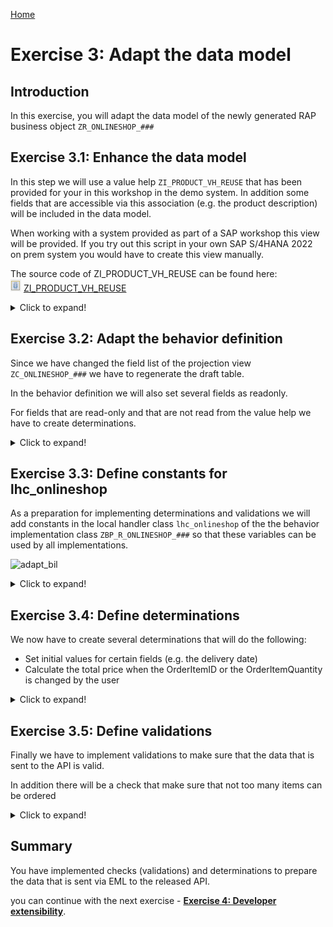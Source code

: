 [Home ](../../README.md)  

# Exercise 3: Adapt the data model

## Introduction

In this exercise, you will adapt the data model of the newly generated RAP business object `ZR_ONLINESHOP_###`

## Exercise 3.1: Enhance the data model


In this step we will use a value help `ZI_PRODUCT_VH_REUSE` that has been provided for your in this workshop in the demo system. In addition some fields that are accessible via this association (e.g. the product description) will be included in the data model.  

When working with a system provided as part of a SAP workshop this view will be provided. If you try out this script in your own SAP S/4HANA 2022 on prem system you would have to create this view manually.  

The source code of ZI_PRODUCT_VH_REUSE can be found here:   
![document](../../images/doc.png) [ZI_PRODUCT_VH_REUSE](sources/ZI_PRODUCT_VH_REUSE.txt) 

 <details>
  <summary>Click to expand!</summary>

1. Open the cds view `ZR_ONLINESHOP_###` 

![enhance_data_model](images/090_adapt_data_model.png)  

2. Add an association to the released CDS view for product data to it.
<pre>
association [1..1] to ZI_PRODUCT_VH_REUSE as _Product on $projection.OrderItemID = _Product.Product
</pre>

3. Add the fields `_Product.ProductGroup`, `_Product.ProductText`, `_Product.BaseUnit` and the association `_Product` to the field list.

<pre>
      ,
      _Product.ProductGroup,
      _Product.ProductText,
      _Product.BaseUnit,
      _Product
</pre>

![enhance_data_model](images/100_adapt_data_model.png)  

4. Save and activate your changes

5. Open the cds view `ZC_ONLINESHOP_###` 
   
6. Add a value help for the field `OrderItemID`.
<pre>
      @Consumption.valueHelpDefinition: [{ entity: { name: 'ZI_PRODUCT_VH_REUSE', element: 'Product' },
                                     useForValidation: true }  ]
</pre>

7. Add the fields `ProductGroup`, `ProductText`, `BaseUnit`, `CreatedAt` and the association `_Product` to the field list.
<pre>
       ,
      CreatedAt,
      ProductGroup,
      ProductText,
      BaseUnit,
      _Product
</pre>

![enhance_data_model](images/110_adapt_data_model.png) 

8. Save and activate your changes


<!--
> **Note:**   
> When a starter project has been generated the field `CreatedAt` has already been added to the projection view.  
> You will thus get the following error message: *The name CreatedAt is not unique*   
> In this case simply delete or comment out the duplicate `CreatedAt` entry.
>    
> ![enhance_data_model](images/105_adapt_data_model.png) 
-->
 
 
9. Replace the complete source code of the Metadata Extension File **ZC_ONLINESHOP_###**.   

  ![enhance_data_model](images/115_adapt_data_model.png) 

   We have prepared a meta data extension file that nicely groups your fields.  
 
   Replace the placeholder `###` with your group number and save and activate your changes.    
 
<pre>
@Metadata.layer: #CUSTOMER
@UI: {
    headerInfo: { typeName: 'Order',
                  typeNamePlural: 'Orders',
                  title: { value: 'OrderID', type: #STANDARD }
//                  ,
//                  imageUrl: 'Attachment'
                 ,description: { value: 'ProductText', label: 'Order', type: #STANDARD  }
                },
    presentationVariant: [ { sortOrder: [{ by: 'OrderID', direction: #DESC }], visualizations: [{type: #AS_LINEITEM}] } ] }
annotate view ZC_ONLINESHOP_### with
{
  @UI.facet: [
     //Facet for Order general information
     { label    : 'General Information',
       id       : 'GeneralInfoFacet',
       purpose  : #STANDARD,
       type     : #COLLECTION,
       position : 10  }
   //Facet for Product information
   ,{ label   : 'Product',
       id       : 'ProductFacet',
       purpose  : #STANDARD,
       type     : #COLLECTION,
       position : 20  }
   //Facet for Product Quantity and Delivery Date
   ,{ label   : 'Quantity and Delivery Date',
       id       : 'QuantityDateFacet',
       purpose  : #STANDARD,
       type     : #COLLECTION,
       position : 30   }
   //Facet for PR information
   ,{ label   : 'Purchase Requisition',
      id       : 'PurchReqFacet',
      purpose  : #STANDARD,
      type     : #COLLECTION,
      position : 40   }

     // #FIELDGROUP_REFERENCE - define the fieldgroups
     ,{  //label    : 'Order Info',
         id       : 'OrderInfo',
         purpose  : #STANDARD,
         parentId : 'GeneralInfoFacet',
         type     : #FIELDGROUP_REFERENCE,
         targetQualifier: 'OrderInfo',
         position : 10   }
     ,{ //label   : 'Product',
         id       : 'Product',
         purpose  : #STANDARD,
         parentId : 'ProductFacet',
         type     : #FIELDGROUP_REFERENCE,
         targetQualifier: 'Product',
         position : 20   }
     ,{ // label   : 'Quantity and Date',
         id       : 'QuantityDate',
         purpose  : #STANDARD,
         parentId : 'QuantityDateFacet',
         type     : #FIELDGROUP_REFERENCE,
         targetQualifier:  'QuantityDate',
         position : 30  }
     ,{ //label    : 'Purchase Requisition',
        id       : 'PurchReq',
        purpose  : #STANDARD,
        parentId : 'PurchReqFacet',
        type     : #FIELDGROUP_REFERENCE,
        targetQualifier : 'PurchReq',
        position : 40   }
   ]

  @UI.hidden: true
  OrderUUID;

  @UI.lineItem:   [{ position: 10, label: 'Order ID', importance: #HIGH }]
  @UI.selectionField: [{ position: 10 }]
  @UI.fieldGroup: [{ qualifier: 'OrderInfo', position: 10, label: 'Order ID' }]  //OrderInfo
  OrderID;

  @EndUserText.label: 'Product'
  @UI.lineItem:   [{ position: 20, label: 'Product', importance: #HIGH }]
  @UI.selectionField: [{ position: 20 }]
  @UI.fieldGroup: [{ qualifier: 'Product', position: 40, label: 'Product' }]  //Product
  OrderItemID;

  @UI.lineItem:   [{ position: 21, label: 'Product description', importance: #HIGH }]
  @UI.fieldGroup: [{ qualifier: 'Product', position: 55, label: 'Product description' }]  //Product
  ProductText;

  @UI.identification: [{ position: 50, label: 'Quantity' } ]
  @UI.fieldGroup: [{ qualifier: 'QuantityDate', position: 50, label: 'Quantity' }]  //QuantityDate
  OrderItemQuantity;

  @UI.fieldGroup: [{ qualifier: 'Product', position: 70, label: 'Valuation price per unit' }] //Product
  OrderItemPrice;

  @UI.fieldGroup: [{ qualifier: 'OrderInfo', position: 20, label: 'Total value' }] //OrderInfo
  TotalPrice;

  @UI.fieldGroup: [{ qualifier: 'QuantityDate', position: 52, label: 'Delivery date' }] //QuantityDate
  DeliveryDate;

  @UI.lineItem: [{ position: 85, label: 'Order status', criticality: 'OverallStatusIndicator', importance: #HIGH }]
  @UI.fieldGroup: [{ qualifier: 'OrderInfo', position: 30, criticality: 'OverallStatusIndicator', label: 'Order status' }]  //OrderInfo
  OverallStatus;
  
  @UI.hidden: true
  OverallStatusIndicator;

  @UI.lineItem:       [{ position: 84, label: 'Purchase requisition nbr.', importance: #HIGH },
                       { type: #FOR_ACTION, dataAction: 'createPurchaseRequisition', label: 'Create purchase requisition' } ] //Submit Order | Create purchase requisition|

  @UI.identification: [
                       { type: #FOR_ACTION, dataAction: 'createPurchaseRequisition',
                         label: 'Create purchase requisition' }]  //Submit Order | Create purchase requisition|
  @UI.fieldGroup: [{ qualifier: 'PurchReq', position: 22, criticality: 'OverallStatusIndicator', label: 'Purchase requisition number' }]  //PurchReq
  PurchaseRequisition;

  @UI.fieldGroup: [{ qualifier: 'PurchReq',position: 31, label: 'Purchase reqn creation date' }] //PurchReq
  PurchRqnCreationDate;

  @UI.multiLineText: true
  @UI.fieldGroup: [{ qualifier: 'OrderInfo', position: 60, label: 'Notes' }]  //OrderInfo
  Notes;

  @UI.fieldGroup: [{ qualifier: 'OrderInfo', position: 70, label: 'Order creation date' }] //OrderInfo
  CreatedAt;

  @UI.hidden: true
  LocalLastChangedAt;
}

</pre>

10. Save and activate your changes


</details>

## Exercise 3.2: Adapt the behavior definition


Since we have changed the field list of the projection view `ZC_ONLINESHOP_###` we have to regenerate the draft table.

In the behavior definition we will also set several fields as readonly.

For fields that are read-only and that are not read from the value help we have to create determinations. 

 <details>
  <summary>Click to expand!</summary>
  
  1. Open the behavior definition `ZR_ONLINESHOP_###`.  

  ![adapt_bdef](images/195_adapt_bdef.png)  

  2. Select the draft table name and press **Ctrl + 1** (Mac **Command + 1**) to show the quick fix.
  3. Select the quick fix that offers you to regenerate the draft table 

     ![adapt_bdef](images/200_adapt_bdef.png)  

  4. Change the data elements of the fields `productgroup` and `producttext` to build in types `abap.char(9)` and `abap.char(40)`.   
       <pre>
         productgroup         : abap.char(9);
         producttext          : abap.char(40);
       </pre>
  5. Activate the regenerated draft table.

     ![adapt_bdef](images/210_adapt_bdef.png)  

     > Hint:
     > If you try to activate the draft table without changing the data element definition you will get the following error messages:
     > *The use of Data Element PRODUCTDESCRIPTION is not permitted.*  
     > *The use of Data Element PRODUCTGROUP is not permitted.*

   6. Back at behavior definition `ZR_ONLINESHOP_###`, add the following list of fields to mark them as read-only.  
       <pre>
       field ( readonly )
       OrderID,
       OverallStatus, TotalPrice, Currency, //order
       OrderItemPrice, ProductGroup, ProductText, BaseUnit, //product;
       PurchaseRequisition, PurchRqnCreationDate; //purchase rqn
       </pre>
       
       ![adapt_bdef](images/220_adapt_bdef.png)  

       > **Note:**   
       > When a starter project has already been generated you might get the error message:  
       > *"readonly" is specified more than once for "OrderID".*  
       > In this case simply comment out the duplicate entry `OrderID,`   
       >     
       > ![adapt_bdef](images/225_adapt_bdef.png)
 
      

   7. Save and activate your changes
   8. In the project explorer under `Business Services`->`Service Bindings`->`ZU_ONLINESHOP_O4_###` check the UI using the Fiori Elements preview. 

      On the list, press **Create** and you should see a form like this:  

       ![adapt_bdef](images/230_adapt_bdef.png)  


 </details>  

## Exercise 3.3: Define constants for lhc_onlineshop


As a preparation for implementing determinations and validations we will add constants in the local handler class `lhc_onlineshop` of the the behavior implementation class `ZBP_R_ONLINESHOP_###` so that these variables can be used by all implementations.  

![adapt_bil](images/adapt_behavior_implementation_class.gif)   

<details>
  <summary>Click to expand!</summary>
  
  0. Navigate to the behavior implementation class `ZBP_R_ONLINESHOP_###` in the *Project Explorer* and then click on the tab *Local Types*.   
  
  1. Start the implementation by adding the following constants in the private section of your local handler class `lhc_onlineshop`.   

  <pre>
  
CLASS lcl_OnlineShop DEFINITION INHERITING FROM cl_abap_behavior_handler.
  PRIVATE SECTION.

    CONSTANTS:
      BEGIN OF is_draft,
        false TYPE abp_behv_flag VALUE '00', " active (not draft)
        true  TYPE abp_behv_flag VALUE '01', " draft
      END OF is_draft.
    CONSTANTS:
      BEGIN OF c_overall_status,
        new            TYPE string VALUE 'New / Composing',
        new_code       TYPE int1   VALUE 2, "'New / Composing'
        submitted      TYPE string VALUE 'Submitted / Approved',
        submitted_code TYPE int1   VALUE 3, "'Submitted / Approved'
      END OF c_overall_status.
      
   </pre>

 
</details>

## Exercise 3.4: Define determinations


  We now have to create several determinations that will do the following: 
  - Set initial values for certain fields (e.g. the delivery date)  
  - Calculate the total price when the OrderItemID or the OrderItemQuantity is changed by the user  

 <details>
  <summary>Click to expand!</summary>
 
  1. Add the following determinations to your behavior definition.

  <pre>
  determination setInitialOrderValues on modify { create; }
  determination updateProductDetails on modify { field OrderItemID; }
  determination calculateTotalPrice on modify { create; field OrderItemID; field OrderItemQuantity; }
  </pre>

  
  ![define_determinations](images/300_define_determinations.png)  


  2. Use the quick fix **Ctrl+1** to generate the appropriate methods in the behavior definition class.

  ![define_determinations](images/310_define_determinations.png)  

  - Add the following code snippet to implement the determination `calculateTotalPrice`. The code updates the field `TotalPrice` when the field `OrderItemID` and thus the `OrderItemPrice` has changed or if the field `OrderItemQuantity` has changed. 

  
   <pre>
   
    METHOD calculateTotalPrice.
    DATA total_price TYPE ZR_OnlineShop_###-TotalPrice.

    " read transfered instances
    READ ENTITIES OF ZR_OnlineShop_### IN LOCAL MODE
      ENTITY OnlineShop
        FIELDS ( OrderID TotalPrice )
        WITH CORRESPONDING #( keys )
      RESULT DATA(OnlineShops).

    LOOP AT OnlineShops ASSIGNING FIELD-SYMBOL(&lt;OnlineShop&gt;).
      " calculate total value
      &lt;OnlineShop&gt;-TotalPrice = &lt;OnlineShop&gt;-OrderItemPrice * &lt;OnlineShop&gt;-OrderItemQuantity.
    ENDLOOP.

    "update instances
    MODIFY ENTITIES OF ZR_OnlineShop_### IN LOCAL MODE
      ENTITY OnlineShop
        UPDATE FIELDS ( TotalPrice )
        WITH VALUE #( FOR OnlineShop IN OnlineShops (
                           %tky       = OnlineShop-%tky
                           TotalPrice = OnlineShop-TotalPrice
                        ) ).
    ENDMETHOD.
 
  </pre>

 
  - Add the following code snippet to implement the determination `setInitialOrderValues`. The code selects the next weekday in two weeks as a delivery day, it sets the initial status and it calculates a semantic key for the field `OrderID`

 <pre>
     METHOD setInitialOrderValues.
      DATA delivery_date TYPE I_PurchaseReqnItemTP-DeliveryDate.

"read transfered instances via EML
READ ENTITIES OF ZR_OnlineShop_### IN LOCAL MODE
  ENTITY OnlineShop
    FIELDS ( OrderID OverallStatus DeliveryDate )
    WITH CORRESPONDING #( keys )
  RESULT DATA(OnlineShops).

"delete entries with assigned order ID
DELETE OnlineShops WHERE OrderID IS NOT INITIAL.
CHECK OnlineShops IS NOT INITIAL.

" ** ABAP logic to determine order IDs and delivery date**

" get max order ID from the relevant active and draft table entries
SELECT MAX( order_id ) FROM zaonlineshop_### INTO @DATA(max_order_id). "active table
SELECT SINGLE FROM zdonlineshop_### FIELDS MAX( orderid ) INTO @DATA(max_orderid_draft). "draft table
IF max_orderid_draft > max_order_id.
  max_order_id = max_orderid_draft.
ENDIF.

"set delivery date proposal
cl_scal_api=>date_compute_day(
    EXPORTING
      iv_date           = cl_abap_context_info=>get_system_date(  )
    IMPORTING
      ev_weekday_number = DATA(weekday_number)
      ev_weekday_name = DATA(weekday_name)
     ).
CASE weekday_number.
  WHEN 6.
    delivery_date = cl_abap_context_info=>get_system_date(  ) + 16.
  WHEN 7.
    delivery_date = cl_abap_context_info=>get_system_date(  ) + 15.
  WHEN OTHERS.
    delivery_date = cl_abap_context_info=>get_system_date(  ) + 14.
ENDCASE.


"set initial values of new instances via EML
MODIFY ENTITIES OF ZR_OnlineShop_### IN LOCAL MODE
  ENTITY OnlineShop
    UPDATE FIELDS ( OrderID OverallStatus DeliveryDate OrderItemPrice )
    WITH VALUE #( FOR OnlineShop IN OnlineShops INDEX INTO i (
                       %tky           = OnlineShop-%tky
                       OrderID        = max_order_id + i
                       OverallStatus  = c_overall_status-new  "'New / Composing'
                       DeliveryDate   = delivery_date
                    ) ).
    ENDMETHOD.
    
</pre>

  - Add the following code snippet to implement the determination `updateProductDetails`. The code selects data from the value help `zi_product_vh_reuse`.

 <pre>
 
  METHOD updateProductDetails.
    "read transfered instances
    READ ENTITIES OF ZR_OnlineShop_### IN LOCAL MODE
      ENTITY OnlineShop
        FIELDS ( OrderItemID )
        WITH CORRESPONDING #( keys )
      RESULT DATA(OnlineShops).

    "read and set product details
    LOOP AT OnlineShops ASSIGNING FIELD-SYMBOL(&lt;OnlineShop&gt;).
      "read and set relevant product information
      SELECT SINGLE * FROM zi_product_vh_reuse WHERE product = @&lt;OnlineShop&gt;-OrderItemID INTO @DATA(product).
      &lt;OnlineShop&gt;-OrderItemPrice = product-price.
      &lt;OnlineShop&gt;-Currency       = product-Currency.
    ENDLOOP.

    "update instances
    MODIFY ENTITIES OF ZR_OnlineShop_### IN LOCAL MODE
      ENTITY OnlineShop
        UPDATE FIELDS ( OrderItemPrice Currency )
        WITH VALUE #( FOR OnlineShop IN OnlineShops INDEX INTO i (
                           %tky           = OnlineShop-%tky
                           OrderItemPrice = OnlineShop-OrderItemPrice
                           Currency       = OnlineShop-Currency
                        ) ).
  ENDMETHOD.
    
    
</pre>

  - Open the service binding `ZUI_ONLINESHOP_O4_###` to test your implementation by using the ADT Fiori preview.
 </details> 

## Exercise 3.5: Define validations


Finally we have to implement validations to make sure that the data that is sent to the API is valid.  

In addition there will be a check that make sure that not too many items can be ordered

 <details>
  <summary>Click to expand!</summary>

  1. Add the following code snippet into your behavior definition, so that the following three validations will be added:  

  <pre>
    validation checkOrderedItem     on save { create; field OrderItemID; }
    validation checkOrderedQuantity on save { create; field OrderItemQuantity; }
    validation checkDeliveryDate    on save { create; field DeliveryDate; }
  </pre>

  2. Use the quick fix **Ctrl+1** to generate the appropriate methods in the behavior definition class.

  ![define_validations](images/400_define_validations.png)  


  2. Validation checkOrderedItem

  <pre>
  
    METHOD checkOrderedItem.
    "read relevant order instance data
    READ ENTITIES OF ZR_OnlineShop_### IN LOCAL MODE
    ENTITY OnlineShop
     FIELDS ( OrderID OrderItemID )
     WITH CORRESPONDING #( keys )
    RESULT DATA(OnlineShops).

    DATA products TYPE SORTED TABLE OF zi_product_vh_reuse WITH UNIQUE KEY Product.

    "optimization of DB select: extract distinct non-initial product IDs
    products = CORRESPONDING #( OnlineShops DISCARDING DUPLICATES MAPPING Product = OrderItemID EXCEPT * ).
    DELETE products WHERE Product IS INITIAL.

    IF products IS NOT INITIAL.
      "check if product ID exists
      SELECT FROM zi_product_vh_reuse FIELDS product
                                FOR ALL ENTRIES IN @OnlineShops
                                WHERE product = @OnlineShops-OrderItemID
        INTO TABLE @DATA(valid_ordereditem).
    ENDIF.

    "raise msg for non existing and initial order id
    LOOP AT OnlineShops INTO DATA(OnlineShop).
      APPEND VALUE #(  %tky                 = OnlineShop-%tky
                       %state_area          = 'VALIDATE_PRODUCTID'
                     ) TO reported-onlineshop.

      IF OnlineShop-OrderItemID IS  INITIAL.
        APPEND VALUE #( %tky         = OnlineShop-%tky ) TO failed-onlineshop.
        APPEND VALUE #( %tky         = OnlineShop-%tky
                        %state_area  = 'VALIDATE_PRODUCTID'
                         %msg         = new_message_with_text(
                                             severity     = if_abap_behv_message=>severity-error
                                             text         = |Select the product to be ordered|  )
                        %element-orderitemid = if_abap_behv=>mk-on
                      ) TO reported-onlineshop.

      ELSEIF OnlineShop-OrderItemID IS NOT INITIAL AND NOT line_exists( valid_ordereditem[ product = OnlineShop-OrderItemID ] ).
        APPEND VALUE #(  %tky = OnlineShop-%tky ) TO failed-onlineshop.

        APPEND VALUE #(  %tky                 = OnlineShop-%tky
                         %state_area          = 'VALIDATE_PRODUCTID'
                         %msg         = new_message_with_text(
                                             severity     = if_abap_behv_message=>severity-error
                                             text         = |Product unknown|  )
                         %element-orderitemid = if_abap_behv=>mk-on
                      ) TO reported-onlineshop.
      ENDIF.
    ENDLOOP.
    ENDMETHOD.
   
</pre>

3. validation checkDeliveryDate     

  <pre>
   METHOD checkdeliverydate.

    READ ENTITIES OF zr_onlineshop_### IN LOCAL MODE
      ENTITY OnlineShop
        FIELDS ( DeliveryDate )
        WITH CORRESPONDING #( keys )
      RESULT DATA(OnlineOrders).

    DATA(today_date) = cl_abap_context_info=>get_system_date(  ).

    LOOP AT OnlineOrders INTO DATA(online_order).

      cl_scal_api=>date_compute_day(
           EXPORTING
             iv_date           = online_order-DeliveryDate
           IMPORTING
             ev_weekday_number = DATA(weekday_number)
             ev_weekday_name = DATA(weekday_name)
             ).

      "raise msg if no delivery date is selected
      IF online_order-DeliveryDate IS INITIAL OR online_order-DeliveryDate = ' '.
        APPEND VALUE #( %tky = online_order-%tky ) TO failed-onlineshop.
        APPEND VALUE #( %tky         = online_order-%tky
                        %state_area  = 'VALIDATE_DELIVERYDATE'
                        %msg         = new_message_with_text(
                                            severity = if_abap_behv_message=>severity-error
                                            text     = 'Select a delivery date' )
                        %element-deliverydate  = if_abap_behv=>mk-on
                      ) TO reported-onlineshop.

        "raise msg if selected delivery date is less than 14 days from today
      ELSEIF  ( ( online_order-DeliveryDate ) - today_date ) < 14.
        APPEND VALUE #(  %tky = online_order-%tky ) TO failed-onlineshop.
        APPEND VALUE #(  %tky         = online_order-%tky
                         %state_area  = 'VALIDATE_DELIVERYDATE'
                         %msg         = new_message_with_text(
                                             severity     = if_abap_behv_message=>severity-error
                                             text         = |Delivery date must be at least 14 days from today.|  )
                         %element-deliverydate  = if_abap_behv=>mk-on
                      ) TO reported-onlineshop.
      ELSEIF weekday_number = 5 OR weekday_number = 6.
        APPEND VALUE #(  %tky = online_order-%tky ) TO failed-onlineshop.
        APPEND VALUE #(  %tky          = online_order-%tky
                         %state_area  = 'VALIDATE_DELIVERYDATE'
                         %msg          = new_message_with_text(
                         severity = if_abap_behv_message=>severity-error
                         text     = | No delivery on a weekend ({ weekday_name })|  )
                         %element-deliverydate  = if_abap_behv=>mk-on
                      ) TO reported-onlineshop.

      ENDIF.

    ENDLOOP.
  ENDMETHOD.

  </pre>

4. validation checkOrderedQuantity
  
  <pre>
    METHOD checkOrderedQuantity.
    "read relevant order instance data
    READ ENTITIES OF ZR_OnlineShop_### IN LOCAL MODE
    ENTITY OnlineShop
     FIELDS ( OrderID OrderItemID OrderItemQuantity )
     WITH CORRESPONDING #( keys )
    RESULT DATA(OnlineShops).

    "raise msg if 0 > qty <= 10
    LOOP AT OnlineShops INTO DATA(OnlineShop).
      APPEND VALUE #(  %tky           = OnlineShop-%tky
                       %state_area    = 'VALIDATE_QUANTITY'
                     ) TO reported-onlineshop.

      IF OnlineShop-OrderItemQuantity IS INITIAL OR OnlineShop-OrderItemQuantity = ' '
         OR OnlineShop-OrderItemQuantity <= 0.
        APPEND VALUE #( %tky = OnlineShop-%tky ) TO failed-onlineshop.
        APPEND VALUE #( %tky          = OnlineShop-%tky
                        %state_area   = 'VALIDATE_QUANTITY'
                         %msg         = new_message_with_text(
                                             severity     = if_abap_behv_message=>severity-error
                                             text         = |Enter a valid quantity (up to 10)|  )
                        %element-orderitemquantity = if_abap_behv=>mk-on
                      ) TO reported-onlineshop.

      ELSEIF OnlineShop-OrderItemQuantity > 10.
        APPEND VALUE #(  %tky = OnlineShop-%tky ) TO failed-onlineshop.
        APPEND VALUE #(  %tky          = OnlineShop-%tky
                         %state_area   = 'VALIDATE_QUANTITY'
                         %msg         = new_message_with_text(
                                             severity     = if_abap_behv_message=>severity-error
                                             text         = |More than 10 items cannot be ordered|  )
                         %element-orderitemquantity  = if_abap_behv=>mk-on
                      ) TO reported-onlineshop.
      ENDIF.
    ENDLOOP.
  ENDMETHOD.
  </pre>

 </details> 

 ## Summary  
 
 You have implemented checks (validations) and determinations to prepare the data that is sent via EML to the released API.   
 
 you can continue with the next exercise - **[Exercise 4: Developer extensibility](../ex4/README.md)**.

